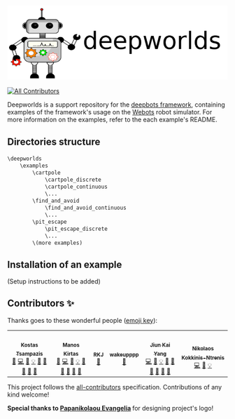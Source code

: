 
<p align="center">
    <img src="https://raw.githubusercontent.com/aidudezzz/deepbots-swag/main/logo/deepworlds_full.png">
</p>

<!-- ALL-CONTRIBUTORS-BADGE:START - Do not remove or modify this section -->
[![All Contributors](https://img.shields.io/badge/all_contributors-6-orange.svg?style=flat-square)](#contributors-)
<!-- ALL-CONTRIBUTORS-BADGE:END -->

Deepworlds is a support repository for the [deepbots framework](https://github.com/aidudezzz/deepbots),
containing examples of the framework's usage on the [Webots](https://www.cyberbotics.com) robot simulator.
For more information on the examples, refer to the each example's README. 

## Directories structure

```
\deepworlds
    \examples
        \cartpole
            \cartpole_discrete
            \cartpole_continuous
            \...
        \find_and_avoid
            \find_and_avoid_continuous
            \...
        \pit_escape
            \pit_escape_discrete
            \...
        \(more examples)       
```

## Installation of an example

(Setup instructions to be added) 

## Contributors ✨

Thanks goes to these wonderful people ([emoji key](https://allcontributors.org/docs/en/emoji-key)):

<!-- ALL-CONTRIBUTORS-LIST:START - Do not remove or modify this section -->
<!-- prettier-ignore-start -->
<!-- markdownlint-disable -->
<table>
  <tr>
    <td align="center"><a href="https://github.com/tsampazk"><img src="https://avatars.githubusercontent.com/u/27914645?v=4?s=100" width="100px;" alt=""/><br /><sub><b>Kostas Tsampazis</b></sub></a><br /><a href="https://github.com/aidudezzz/deepworlds/issues?q=author%3Atsampazk" title="Bug reports">🐛</a> <a href="https://github.com/aidudezzz/deepworlds/commits?author=tsampazk" title="Code">💻</a> <a href="https://github.com/aidudezzz/deepworlds/commits?author=tsampazk" title="Documentation">📖</a> <a href="#example-tsampazk" title="Examples">💡</a> <a href="#ideas-tsampazk" title="Ideas, Planning, & Feedback">🤔</a> <a href="#maintenance-tsampazk" title="Maintenance">🚧</a> <a href="#projectManagement-tsampazk" title="Project Management">📆</a> <a href="#question-tsampazk" title="Answering Questions">💬</a> <a href="https://github.com/aidudezzz/deepworlds/pulls?q=is%3Apr+reviewed-by%3Atsampazk" title="Reviewed Pull Requests">👀</a></td>
    <td align="center"><a href="http://eakirtas.webpages.auth.gr/"><img src="https://avatars.githubusercontent.com/u/10010230?v=4?s=100" width="100px;" alt=""/><br /><sub><b>Manos Kirtas</b></sub></a><br /><a href="https://github.com/aidudezzz/deepworlds/issues?q=author%3AManosMagnus" title="Bug reports">🐛</a> <a href="https://github.com/aidudezzz/deepworlds/commits?author=ManosMagnus" title="Code">💻</a> <a href="https://github.com/aidudezzz/deepworlds/commits?author=ManosMagnus" title="Documentation">📖</a> <a href="#example-ManosMagnus" title="Examples">💡</a> <a href="#ideas-ManosMagnus" title="Ideas, Planning, & Feedback">🤔</a> <a href="#maintenance-ManosMagnus" title="Maintenance">🚧</a> <a href="#projectManagement-ManosMagnus" title="Project Management">📆</a> <a href="#question-ManosMagnus" title="Answering Questions">💬</a> <a href="https://github.com/aidudezzz/deepworlds/pulls?q=is%3Apr+reviewed-by%3AManosMagnus" title="Reviewed Pull Requests">👀</a></td>
    <td align="center"><a href="https://github.com/rohit-kumar-j"><img src="https://avatars.githubusercontent.com/u/37873142?v=4?s=100" width="100px;" alt=""/><br /><sub><b>RKJ</b></sub></a><br /><a href="#ideas-rohit-kumar-j" title="Ideas, Planning, & Feedback">🤔</a></td>
    <td align="center"><a href="https://github.com/wakeupppp"><img src="https://avatars.githubusercontent.com/u/39750646?v=4?s=100" width="100px;" alt=""/><br /><sub><b>wakeupppp</b></sub></a><br /><a href="https://github.com/aidudezzz/deepworlds/issues?q=author%3Awakeupppp" title="Bug reports">🐛</a></td>
    <td align="center"><a href="https://www.linkedin.com/in/kelvin-yang-b7b508198/"><img src="https://avatars.githubusercontent.com/u/49781698?v=4?s=100" width="100px;" alt=""/><br /><sub><b>Jiun Kai Yang</b></sub></a><br /><a href="https://github.com/aidudezzz/deepworlds/commits?author=KelvinYang0320" title="Code">💻</a> <a href="https://github.com/aidudezzz/deepworlds/commits?author=KelvinYang0320" title="Documentation">📖</a> <a href="#example-KelvinYang0320" title="Examples">💡</a> <a href="#ideas-KelvinYang0320" title="Ideas, Planning, & Feedback">🤔</a> <a href="https://github.com/aidudezzz/deepworlds/pulls?q=is%3Apr+reviewed-by%3AKelvinYang0320" title="Reviewed Pull Requests">👀</a> <a href="#maintenance-KelvinYang0320" title="Maintenance">🚧</a> <a href="#projectManagement-KelvinYang0320" title="Project Management">📆</a> <a href="https://github.com/aidudezzz/deepworlds/issues?q=author%3AKelvinYang0320" title="Bug reports">🐛</a> <a href="#question-KelvinYang0320" title="Answering Questions">💬</a></td>
    <td align="center"><a href="https://nickkok.github.io/my-website/"><img src="https://avatars.githubusercontent.com/u/8222731?v=4?s=100" width="100px;" alt=""/><br /><sub><b>Nikolaos Kokkinis-Ntrenis</b></sub></a><br /><a href="https://github.com/aidudezzz/deepworlds/commits?author=NickKok" title="Code">💻</a> <a href="https://github.com/aidudezzz/deepworlds/commits?author=NickKok" title="Documentation">📖</a> <a href="#example-NickKok" title="Examples">💡</a></td>
  </tr>
</table>

<!-- markdownlint-restore -->
<!-- prettier-ignore-end -->

<!-- ALL-CONTRIBUTORS-LIST:END -->

This project follows the [all-contributors](https://github.com/all-contributors/all-contributors) specification. Contributions of any kind welcome!

<b> Special thanks to <a href='https://www.papanikolaouev.com/'>Papanikolaou Evangelia</a> </b> for designing project's logo! </b> 
